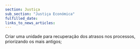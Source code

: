 ```yaml
---
section: Justiça
sub_section: "Justiça Económica"
fulfilled_date:
links_to_news_articles:
---
```


Criar uma unidade para recuperação dos atrasos nos processos, priorizando os mais antigos;